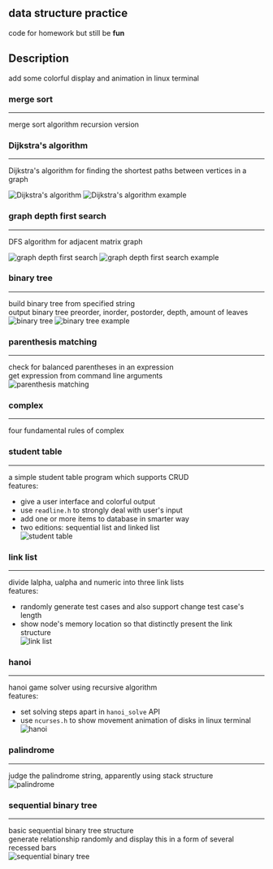 ## data structure practice   
code for homework but still be **fun**   

## Description

add some colorful display and animation in linux terminal

### merge sort
---

merge sort algorithm recursion version   

### Dijkstra's algorithm
---

Dijkstra's algorithm for finding the shortest paths between vertices in a graph   

![Dijkstra's algorithm](https://github.com/3akur6/data-structure-practice/blob/master/assets/dijkstra_algorithm.png)
![Dijkstra's algorithm example](https://github.com/3akur6/data-structure-practice/blob/master/assets/dijkstra_example.png)

### graph depth first search
---

DFS algorithm for adjacent matrix graph   

![graph depth first search](https://github.com/3akur6/data-structure-practice/blob/master/assets/graph_depth_first_search.png)
![graph depth first search example](https://github.com/3akur6/data-structure-practice/blob/master/assets/graph_example.png)

### binary tree
---

build binary tree from specified string   
output binary tree preorder, inorder, postorder, depth, amount of leaves   
![binary tree](https://github.com/3akur6/data-structure-practice/blob/master/assets/binary_tree.png)
![binary tree example](https://github.com/3akur6/data-structure-practice/blob/master/assets/binary_tree_example.png)


### parenthesis matching
---

check for balanced parentheses in an expression   
get expression from command line arguments   
![parenthesis matching](https://github.com/3akur6/data-structure-practice/blob/master/assets/parenthesis_matching.png)

### complex
---

four fundamental rules of complex

### student table
---

a simple student table program which supports CRUD    
features:    
* give a user interface and colorful output
* use `readline.h` to strongly deal with user's input    
* add one or more items to database in smarter way    
* two editions: sequential list and linked list    
![student table](https://github.com/3akur6/data-structure-practice/blob/master/assets/student_table.png)

### link list
---

divide lalpha, ualpha and numeric into three link lists   
features:    
* randomly generate test cases and also support change test case's length
* show node's memory location so that distinctly present the link structure    
![link list](https://github.com/3akur6/data-structure-practice/blob/master/assets/link_list.png)

### hanoi
---

hanoi game solver using recursive algorithm    
features:    
* set solving steps apart in `hanoi_solve` API 
* use `ncurses.h` to show movement animation of disks in linux terminal    
![hanoi](https://github.com/3akur6/data-structure-practice/blob/master/assets/hanoi.png)

### palindrome
---

judge the palindrome string, apparently using stack structure    
![palindrome](https://github.com/3akur6/data-structure-practice/blob/master/assets/palindrome.png)

### sequential binary tree
---

basic sequential binary tree structure   
generate relationship randomly and display this in a form of several recessed bars   
![sequential binary tree](https://github.com/3akur6/data-structure-practice/blob/master/assets/seq_bin_tree.png)

